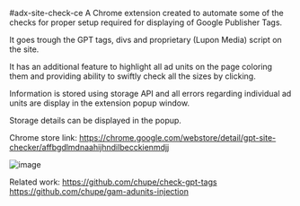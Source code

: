 #adx-site-check-ce
A Chrome extension created to automate some of the checks for proper setup required for displaying of Google Publisher Tags.

It goes trough the GPT tags, divs and proprietary (Lupon Media) script on the site.

It has an additional feature to highlight all ad units on the page coloring them and providing ability to swiftly check all the sizes by clicking.

Information is stored using storage API and all errors regarding individual ad units are display in the extension popup window.

Storage details can be displayed in the popup.

Chrome store link:
https://chrome.google.com/webstore/detail/gpt-site-checker/affbgdlmdnaahijhndilbecckienmdjj

![image](https://user-images.githubusercontent.com/25374855/176601133-281fd9fa-67dd-494f-b6ba-7fe97c11101b.png)

Related work:
https://github.com/chupe/check-gpt-tags
https://github.com/chupe/gam-adunits-injection

